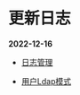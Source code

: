 # 更新日志
__2022-12-16__
+ <a href="/v1.0.0/admin-log-manage.html">日志管理</a>

+ <a href="/v1.0.0/admin-user.html#ldap模式">用户Ldap模式</a>
<!-- <Home />
<script setup lang="ts">
import Home from '@theme/log.vue'
</script> -->
